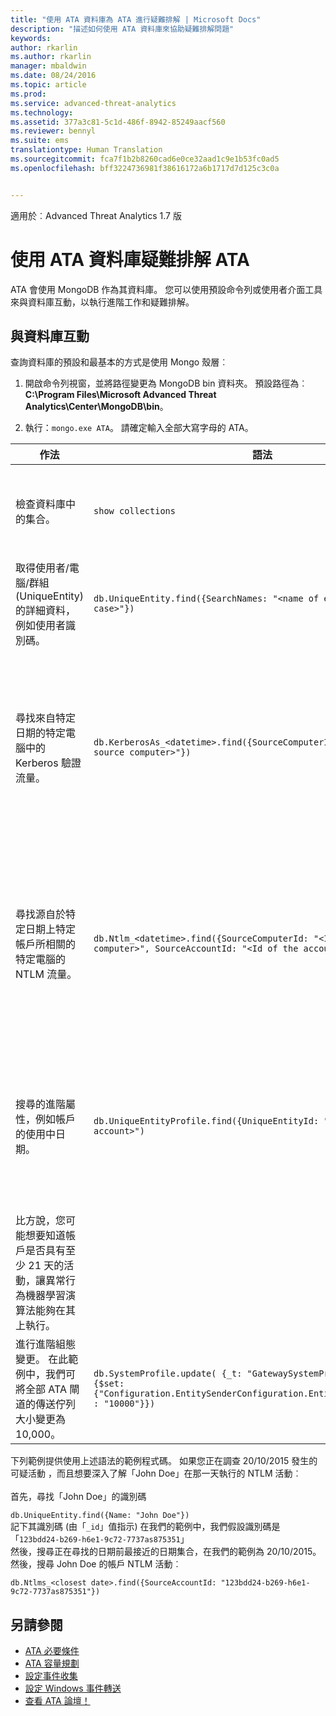 ```yaml
---
title: "使用 ATA 資料庫為 ATA 進行疑難排解 | Microsoft Docs"
description: "描述如何使用 ATA 資料庫來協助疑難排解問題"
keywords: 
author: rkarlin
ms.author: rkarlin
manager: mbaldwin
ms.date: 08/24/2016
ms.topic: article
ms.prod: 
ms.service: advanced-threat-analytics
ms.technology: 
ms.assetid: 377a3c81-5c1d-486f-8942-85249aacf560
ms.reviewer: bennyl
ms.suite: ems
translationtype: Human Translation
ms.sourcegitcommit: fca7f1b2b8260cad6e0ce32aad1c9e1b53fc0ad5
ms.openlocfilehash: bff3224736981f38616172a6b1717d7d125c3c0a


---
```


適用於︰Advanced Threat Analytics 1.7 版



# <a name="troubleshooting-ata-using-the-ata-database"></a>使用 ATA 資料庫疑難排解 ATA
ATA 會使用 MongoDB 作為其資料庫。
您可以使用預設命令列或使用者介面工具來與資料庫互動，以執行進階工作和疑難排解。

## <a name="interacting-with-the-database"></a>與資料庫互動
查詢資料庫的預設和最基本的方式是使用 Mongo 殼層︰

1.  開啟命令列視窗，並將路徑變更為 MongoDB bin 資料夾。 預設路徑為︰**C:\Program Files\Microsoft Advanced Threat Analytics\Center\MongoDB\bin**。

2.  執行：`mongo.exe ATA`。 請確定輸入全部大寫字母的 ATA。

|作法|語法|附註|
|-------------|----------|---------|
|檢查資料庫中的集合。|`show collections`|可讓端對端測試有效查看正在寫入到資料庫的流量，及 ATA 正在接收的事件 4776。|
|取得使用者/電腦/群組 (UniqueEntity) 的詳細資料，例如使用者識別碼。|`db.UniqueEntity.find({SearchNames: "<name of entity in lower case>"})`||
|尋找來自特定日期的特定電腦中的 Kerberos 驗證流量。|`db.KerberosAs_<datetime>.find({SourceComputerId: "<Id of the source computer>"})`|若要取得 &lt;來源電腦的識別碼&gt;，您可以如此範例所示來查詢 UniqueEntity 集合。<br /><br />每個網路活動類型 (例如 Kerberos 驗證) 都有它自己的集合 (每個 UTC 日期)。|
|尋找源自於特定日期上特定帳戶所相關的特定電腦的 NTLM 流量。|`db.Ntlm_<datetime>.find({SourceComputerId: "<Id of the source computer>", SourceAccountId: "<Id of the account>"})`|若要取得 &lt;來源電腦的識別碼&gt; 和 &lt;帳戶的識別碼&gt;，您可以如此範例所示來查詢 UniqueEntity 集合。<br /><br />每個網路活動類型 (例如 NTLM 驗證) 都有它自己的集合 (每個 UTC 日期)。|
|搜尋的進階屬性，例如帳戶的使用中日期。 |`db.UniqueEntityProfile.find({UniqueEntityId: "<Id of the account>")`|若要取得 &lt;帳戶的識別碼&gt;，您可以如此範例所示來查詢 UniqueEntity 集合。<br>顯示帳戶已啟用的日期屬性名稱為：「ActiveDates」。 <br>
比方說，您可能想要知道帳戶是否具有至少 21 天的活動，讓異常行為機器學習演算法能夠在其上執行。|
|進行進階組態變更。 在此範例中，我們可將全部 ATA 閘道的傳送佇列大小變更為 10,000。|`db.SystemProfile.update( {_t: "GatewaySystemProfile"} ,`<br>`{$set:{"Configuration.EntitySenderConfiguration.EntityBatchBlockMaxSize" : "10000"}})`|`|

下列範例提供使用上述語法的範例程式碼。 如果您正在調查 20/10/2015 發生的可疑活動 ，而且想要深入了解「John Doe」在那一天執行的 NTLM 活動︰<br /><br />首先，尋找「John Doe」的識別碼

`db.UniqueEntity.find({Name: "John Doe"})`<br>記下其識別碼 (由「`_id`」值指示) 在我們的範例中，我們假設識別碼是「`123bdd24-b269-h6e1-9c72-7737as875351`」<br>然後，搜尋正在尋找的日期前最接近的日期集合，在我們的範例為 20/10/2015。<br>然後，搜尋 John Doe 的帳戶 NTLM 活動︰ 

`db.Ntlms_<closest date>.find({SourceAccountId: "123bdd24-b269-h6e1-9c72-7737as875351"})`

## <a name="see-also"></a>另請參閱
- [ATA 必要條件](/advanced-threat-analytics/plan-design/ata-prerequisites)
- [ATA 容量規劃](/advanced-threat-analytics/plan-design/ata-capacity-planning)
- [設定事件收集](/advanced-threat-analytics/deploy-use/configure-event-collection)
- [設定 Windows 事件轉送](/advanced-threat-analytics/deploy-use/configure-event-collection#configuring-windows-event-forwarding)
- [查看 ATA 論壇！](https://social.technet.microsoft.com/Forums/security/home?forum=mata)



<!--HONumber=Nov16_HO3-->


